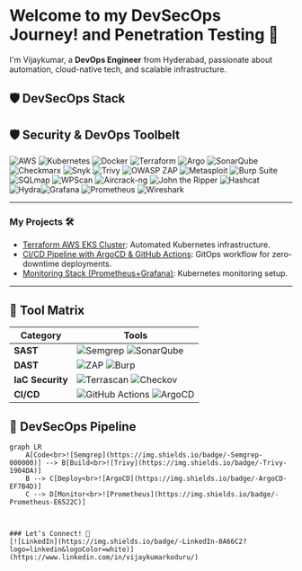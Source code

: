 # Welcome to my DevSecOps Journey! and Penetration Testing 🚀  

I'm Vijaykumar, a **DevOps Engineer** from Hyderabad, passionate about automation, cloud-native tech, and scalable infrastructure.  

## 🛡️ DevSecOps Stack

## 🛡️ Security & DevOps Toolbelt

![AWS](https://img.shields.io/badge/-AWS-232F3E?logo=amazon-aws&logoColor=white) ![Kubernetes](https://img.shields.io/badge/-Kubernetes-326CE5?logo=kubernetes&logoColor=white) ![Docker](https://img.shields.io/badge/-Docker-2496ED?logo=docker&logoColor=white) ![Terraform](https://img.shields.io/badge/-Terraform-623CE4?logo=terraform&logoColor=white) ![Argo](https://img.shields.io/badge/-Argo-EF7B4D?logo=argo&logoColor=white)
![SonarQube](https://img.shields.io/badge/-SonarQube-4E9BCD?logo=sonarqube&logoColor=white) ![Checkmarx](https://img.shields.io/badge/-Checkmarx-00B388?logo=checkmarx&logoColor=white) ![Snyk](https://img.shields.io/badge/-Snyk-4C4C73?logo=snyk&logoColor=white) ![Trivy](https://img.shields.io/badge/-Trivy-1904DA?logo=trivy&logoColor=white) ![OWASP ZAP](https://img.shields.io/badge/-OWASP_ZAP-000000?logo=owasp&logoColor=white)
![Metasploit](https://img.shields.io/badge/-Metasploit-ED1C24?logo=metasploit&logoColor=white) ![Burp Suite](https://img.shields.io/badge/-Burp_Suite-000000?logo=burp-suite&logoColor=white) ![SQLmap](https://img.shields.io/badge/-SQLmap-4479A1?logo=sqlmap&logoColor=white) ![WPScan](https://img.shields.io/badge/-WPScan-21759B?logo=wordpress&logoColor=white) ![Aircrack-ng](https://img.shields.io/badge/-Aircrack--ng-000000?logo=aircrack-ng&logoColor=white)
![John the Ripper](https://img.shields.io/badge/-John_the_Ripper-000000?logo=john-the-ripper&logoColor=white) ![Hashcat](https://img.shields.io/badge/-Hashcat-000000?logo=hashcat&logoColor=white) ![Hydra](https://img.shields.io/badge/-Hydra-FF0000?logo=gnu-bash&logoColor=white)![Grafana](https://img.shields.io/badge/-Grafana-F46800?logo=grafana&logoColor=white) ![Prometheus](https://img.shields.io/badge/-Prometheus-E6522C?logo=prometheus&logoColor=white) ![Wireshark](https://img.shields.io/badge/-Wireshark-1679A7?logo=wireshark&logoColor=white)

---

### My Projects 🛠️  
- [Terraform AWS EKS Cluster](https://github.com/yourusername/terraform-aws-eks): Automated Kubernetes infrastructure.  
- [CI/CD Pipeline with ArgoCD & GitHub Actions](https://github.com/yourusername/gitops-argocd): GitOps workflow for zero-downtime deployments.  
- [Monitoring Stack (Prometheus+Grafana)](https://github.com/yourusername/k8s-monitoring): Kubernetes monitoring setup.  

---
## 🔧 Tool Matrix

| Category       | Tools                                                                                     |
|----------------|------------------------------------------------------------------------------------------|
| **SAST**       | ![Semgrep](https://img.shields.io/badge/-Semgrep-000000) ![SonarQube](https://img.shields.io/badge/-SonarQube-4E9BCD) |
| **DAST**       | ![ZAP](https://img.shields.io/badge/-OWASP_ZAP-000000) ![Burp](https://img.shields.io/badge/-Burp_Suite-000000)       |
| **IaC Security**| ![Terrascan](https://img.shields.io/badge/-Terrascan-623CE4) ![Checkov](https://img.shields.io/badge/-Checkov-000000) |
| **CI/CD**      | ![GitHub Actions](https://img.shields.io/badge/-GitHub_Actions-2088FF) ![ArgoCD](https://img.shields.io/badge/-ArgoCD-EF7B4D) |

## 🔄 DevSecOps Pipeline

```mermaid
graph LR
    A[Code<br>![Semgrep](https://img.shields.io/badge/-Semgrep-000000)] --> B[Build<br>![Trivy](https://img.shields.io/badge/-Trivy-1904DA)]
    B --> C[Deploy<br>![ArgoCD](https://img.shields.io/badge/-ArgoCD-EF7B4D)]
    C --> D[Monitor<br>![Prometheus](https://img.shields.io/badge/-Prometheus-E6522C)]



### Let’s Connect! 🤝  
[![LinkedIn](https://img.shields.io/badge/-LinkedIn-0A66C2?logo=linkedin&logoColor=white)](https://www.linkedin.com/in/vijaykumarkoduru/)
 
